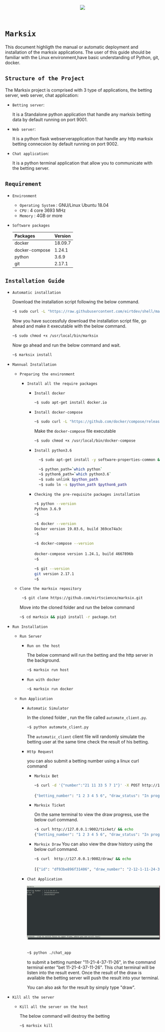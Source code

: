
<div align="center" style="">

  <img src="https://encrypted-tbn0.gstatic.com/images?q=tbn:ANd9GcQIE1D67CNstDLqGPwAPiz6mo6RPeOsG9gEsGAwkQB0-mrfzx2z&s"><br><br>
</div>

# `Marksix`

This document highligth the manual or automatic deployment and installation of the marksix applications. The user of this guide should be familiar with the Linux environment,have basic understanding of Python, git, docker. 


## `Structure of the Project`
The Marksix project is comprised with 3 type of applications, the betting server, web server, chat application:

  - `Betting server`:

     It is a Standalone python application that handle any marksix betting data by default running on port 9001.


  - `Web server`:

    It is a python flask webserverapplication that handle any http marksix betting connecxion by default running on port 9002.

  - `Chat application`:

    It is a python terminal application that allow you to communicate with the betting server. 

     


## `Requirement`

- `Environment`
  - `Operating System` : GNU/Linux Ubuntu 18.04
  - `CPU`              : 4 core 3693 MHz
  - `Memory`           : 4GB or more

- `Software packages`

  | **Packages** | **Version** |
  |:-------------|:--------------------------------|
  | docker       | 18.09.7                         |
  | docker-compose   | 1.24.1                    |
  | python   | 3.6.9             |
  | git      | 2.17.1 |




## `Installation Guide`


  - `Automatic installation`

    Download the installation script following the below command.
    ```sh
    ~$ sudo curl -L "https://raw.githubusercontent.com/eirtdev/shell/master/marksix" -o /usr/local/bin/marksix
    ```
    Now you have successfuly download the installation script file, go ahead and make it executable with the below command.

    ```sh
    ~$ sudo chmod +x /usr/local/bin/marksix
    ```


    Now go ahead and run the below command and wait.

    ```sh
    ~$ marksix install
    ```

  - `Mannual Installation`

    - `Preparing the environment`

      - `Install all the require packages`

        - `Install docker`
            ```sh
            ~$ sudo apt-get install docker.io
            ```

        - `Install docker-compose`
            ```sh
            ~$ sudo curl -L "https://github.com/docker/compose/releases/download/1.24.1/docker-compose-$(uname -s)-$(uname -m)" -o /usr/local/bin/docker-compose
            ```
            Make the `docker-compose` file executable

            ```sh
            ~$ sudo chmod +x /usr/local/bin/docker-compose
            ```

        - `Install python3.6`

            ```sh
              ~$ sudo apt-get install -y software-properties-common && sudo add-apt-repository ppa:deadsnakes/ppa && sudo apt-get update && sudo apt-get install -y python3.6 && sudo apt-get install -y python3-pip
            ```
            ```sh
              ~$ python_path=`which python`
              ~$ python6_path=`which python3.6`
              ~$ sudo unlink $python_path
              ~$ sudo ln -s $python_path $python6_path
            ```

        - `Checking the pre-requisite packages installation`
          
            ```sh
            ~$ python --version
            Python 3.6.9
            ~$
            ```

            ```sh
            ~$ docker --version
            Docker version 19.03.6, build 369ce74a3c
            ~$
            ```

            ```sh
            ~$ docker-compose --version

            docker-compose version 1.24.1, build 4667896b
            ~$
            ```

            ```sh
            ~$ git --version
            git version 2.17.1
            ~$
            ```

    - `Clone the marksix repository`

      ```sh
       ~$ git clone https://github.com/eirtscience/marksix.git
      ```

      Move into the cloned folder and run the below command

      ```sh
      ~$ cd marksix && pip3 install -r package.txt
      ```

  - `Run Installation`

     - `Run Server`

        - `Run on the host`
           
           The below command will run the betting and the http server in the background.

          ```sh
          ~$ marksix run host
          ```
        - `Run with docker`

          ```sh
          ~$ marksix run docker
          ```

     - `Run Application`


        - `Automatic Simulator`

            In the cloned folder , run the file called `automate_client.py`.

            ```sh
            ~$ python automate_client.py
            ```
            The `automatic_client` client file will randomly simulate the betting user at the same time check the result of his betting.

        - `Http Request`

            you can also submit a betting number using a linux curl command

            - `Marksix Bet`

              ```sh
              ~$ curl -d '{"number":"21 11 33 5 7 1"}' -X POST http://127.0.0.1:9002/bet/ && echo

              {"betting_number": "1 2 3 4 5 6", "draw_status": "In progress", "token": "bb989f353fc", "draw_id": "1e28c17a7c1b4e2", "time_before_draw": 98}

              ```

            - `Marksix Ticket`

              On the same terminal to view the draw progress, use the below curl command. 
              ```sh
              ~$ curl http://127.0.0.1:9002/ticket/ && echo
              {"betting_number": "1 2 3 4 5 6", "draw_status": "In progress", "token": "bb989f353fc", "draw_id": "1e28c17a7c1b4e2", "time_before_draw": 20}
              ```

            - `Marksix Draw`
              You can also view the draw history using the below curl command.

              ```sh
              ~$ curl  http://127.0.0.1:9002/draw/ && echo

              [{"id": "df93be896f31406", "draw_number": "2-12-1-11-24-33", "special_number": 35, "date": "2020/07/21 15:40", "prize": "No winner"}, {"id": "e1365431b302471", "draw_number": "24-35-18-11-34-14", "special_number": 17, "date": "2020/07/21 15:40", "prize": "No winner"}]
              ```

        - `Chat Application`


            <div align="center" style="">
              <img src="doc/images/chat.png"><br><br>
            </div>

            ```sh
            ~$ python ./chat_app
            ```
            to submit a betting number "11-21-4-37-11-26", in the command terminal enter "bet 11-21-4-37-11-26". This chat terminal will be listen into the result event. Once the result of the draw is available the betting server will push the result into your terminal.

            You can also ask for the result by simply type "draw".

  - `Kill all the server`
    
    - `Kill all the server on the host`

      The below command will destroy the betting 
      ```sh
      ~$ marksix kill
      ```


